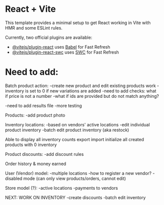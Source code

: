 # React + Vite

This template provides a minimal setup to get React working in Vite with HMR and some ESLint rules.

Currently, two official plugins are available:

- [@vitejs/plugin-react](https://github.com/vitejs/vite-plugin-react/blob/main/packages/plugin-react/README.md) uses [Babel](https://babeljs.io/) for Fast Refresh
- [@vitejs/plugin-react-swc](https://github.com/vitejs/vite-plugin-react-swc) uses [SWC](https://swc.rs/) for Fast Refresh

# Need to add:

Batch product action:
-create new product and edit existing products work
-inventory is set to 0 if new variations are added
-need to add checks: what if price is not a number
-what if ids are provided but do not match anything?

-need to add results file
-more testing

Products:
-add product photo

Inventory locations:
-based on vendors' active locations
-edit individual product inventory
-batch edit product inventory (aka restock)

Able to display all inventory counts
export
import
initialize all created products with 0 inventory

Product discounts:
-add discount rules

Order history & money earned

User (Vendor) model:
-multiple locations
-how to register a new vendor?
-disabled mode (can only view products/orders, cannot edit)

Store model (?):
-active locations
-payments to vendors

NEXT: WORK ON INVENTORY
-create discounts
-batch edit inventory
